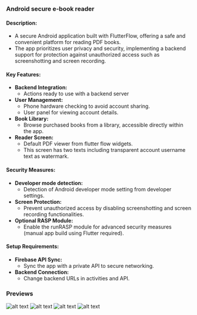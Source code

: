 ### Android secure e-book reader

#### Description:
- A secure Android application built with FlutterFlow, offering a safe and convenient platform for reading PDF books.
- The app prioritizes user privacy and security, implementing a backend support for protection against unauthorized access such as screenshotting and screen recording.
  
#### Key Features:
- **Backend Integration:**
  - Actions ready to use with a backend server
- **User Management:**
  - Phone hardware checking to avoid account sharing.
  - User panel for viewing account details.
- **Book Library:**
  - Browse purchased books from a library, accessible directly within the app.
- **Reader Screen:**
  - Default PDF viewer from flutter flow widgets.
  - This screen has two texts including transparent account username text as watermark.
  
#### Security Measures:
- **Developer mode detection:**
  - Detection of Android developer mode setting from developer settings.
- **Screen Protection:**
  - Prevent unauthorized access by disabling screenshotting and screen recording functionalities.
- **Optional RASP Module:**
  - Enable the runRASP module for advanced security measures (manual app build using Flutter required).
  
#### Setup Requirements:
- **Firebase API Sync:**
  - Sync the app with a private API to secure networking.
- **Backend Connection:**
  - Change backend URLs in activities and API.
 
### Previews

![alt text](https://i.imgur.com/SXZT1e8.png)
![alt text](https://i.imgur.com/aD8KGSb.png)
![alt text](https://i.imgur.com/6o0XxVE.png)
![alt text](https://i.imgur.com/VzK9Voc.png)
